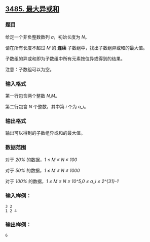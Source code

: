 ## [3485. 最大异或和](https://www.acwing.com/problem/content/3488/)

### 题目

给定一个非负整数数列 *a*，初始长度为 *N*。

请在所有长度不超过 *M* 的 **连续** 子数组中，找出子数组异或和的最大值。

子数组的异或和即为子数组中所有元素按位异或得到的结果。

注意：子数组可以为空。

### 输入格式

第一行包含两个整数 *N,M*。

第二行包含 *N* 个整数，其中第 *i* 个为 *a_i*。

### 输出格式

输出可以得到的子数组异或和的最大值。

### 数据范围

对于 *20%* 的数据，*1 ≤ M ≤ N ≤ 100*

对于 *50%* 的数据，*1 ≤ M ≤ N ≤ 1000*

对于 *100%* 的数据，*1 ≤ M ≤ N ≤ 10^5,0 ≤ a_i ≤ 2^{31}-1*

### 输入样例：

```
3 2
1 2 4
```

### 输出样例：

```
6
```
